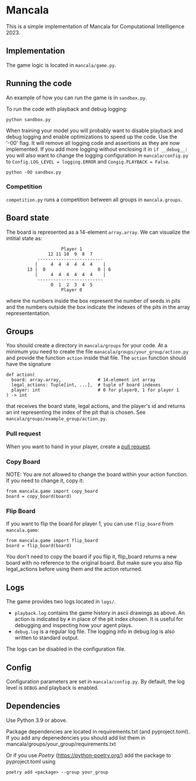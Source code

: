 # Mancala
This is a simple implementation of Mancala for Computational Intelligence 2023.


## Implementation
The game logic is located in `mancala/game.py`.


## Running the code
An example of how you can run the game is in `sandbox.py`.

To run the code with playback and debug logging:
```
python sandbox.py
```

When training your model you will probably want to disable playback
and debug logging and enable optimizations to speed up the code.
Use the '-00' flag. It will remove all logging code and assertions
as they are now implemented. If you add more logging without enclosing it in 
`if __debug__:` you will also want to change the logging configuration in `mancala/config.py` to `Config.LOG_LEVEL = logging.ERROR` and `Congig.PLAYBACK = False`.

```
python -OO sandbox.py
```

### Competition
`competition.py` runs a competition between all groups in `mancala.groups`.


## Board state
The board is represented as a 14-element `array.array`.
We can visualize the intitial state as:
```
                     Player 1
                12 11 10  9  8  7
            -------------------------
           |     4  4  4  4  4  4    |
        13 |  0                    0 | 6
           |     4  4  4  4  4  4    |
            -------------------------
                 0  1  2  3  4  5
                     Player 0
```
where the numbers inside the box represent the number of seeds in pits
and the numbers outside the box indicate the indexes of the pits
in the array represententation.


## Groups
You should create a directory in `mancala/groups` for your code.
At a minimum you need to create the file `manacala/groups/your_group/action.py`
and provide the function `action` inside that file.
The `action` function should have the signature 
```
def action(
  board: array.array,              # 14-element int array
  legal_actions: Tuple[int, ...],  # tuple of board indexes
  player: int                      # 0 for player0, 1 for player 1
) -> int
```
that receives the board state, legal actions, and the player's id and returns an int representing the index of the pit that is chosen.
See `mancala/groups/example_group/action.py`.

### Pull request
When you want to hand in your player, create a [pull request](https://docs.github.com/en/pull-requests/collaborating-with-pull-requests/proposing-changes-to-your-work-with-pull-requests/creating-a-pull-request).

### Copy Board
NOTE: You are not allowed to change the board within your action function.
If you need to change it, copy it:
```
from mancala.game import copy_board
board = copy_board(board)
```

### Flip Board
If you want to flip the board for player 1, you can use `flip_board` from `mancala.game`:
```
from mancala.game import flip_board
board = flip_board(board) 
```
You don't need to copy the board if you flip it,
flip_board returns a new board with no reference to the original board.
But make sure you also flip legal_actions before using them and the action returned.


## Logs
The game provides two logs located in `logs/`.
- `playback.log` contains the game history in ascii drawings as above.
  An action is indicated by `#` in place of the pit index chosen.
  It is useful for debugging and inspecting how your agent plays.
- `debug.log` is a regular log file.
  The logging info in debug.log is also written to standard output.

The logs can be disabled in the configuration file.


## Config
Configuration parameters are set in `mancala/config.py`.
By default, the log level is `DEBUG` and playback is enabled.


## Dependencies
Use Python 3.9 or above.

Package dependencies are located in requirements.txt (and pyproject.toml).
If you add any depenedencies you should add list them in mancala/groups/your_group/requirements.txt

Or if you use *Poetry* (https://python-poetry.org/) add the package to pyproject.toml using
```
poetry add <package> --group your_group
```
